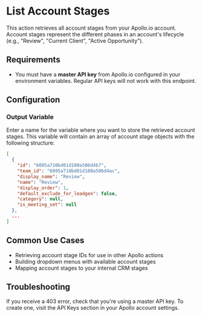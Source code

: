 # List Account Stages

This action retrieves all account stages from your Apollo.io account. Account stages represent the different phases in an account's lifecycle (e.g., "Review", "Current Client", "Active Opportunity").

## Requirements

- You must have a **master API key** from Apollo.io configured in your environment variables. Regular API keys will not work with this endpoint.

## Configuration

### Output Variable

Enter a name for the variable where you want to store the retrieved account stages. This variable will contain an array of account stage objects with the following structure:

```json
[
  {
    "id": "6095a710bd01d100a506d4b7",
    "team_id": "6095a710bd01d100a506d4ac",
    "display_name": "Review",
    "name": "Review",
    "display_order": 1,
    "default_exclude_for_leadgen": false,
    "category": null,
    "is_meeting_set": null
  },
  ...
]
```

## Common Use Cases

- Retrieving account stage IDs for use in other Apollo actions
- Building dropdown menus with available account stages
- Mapping account stages to your internal CRM stages

## Troubleshooting

If you receive a 403 error, check that you're using a master API key. To create one, visit the API Keys section in your Apollo account settings.